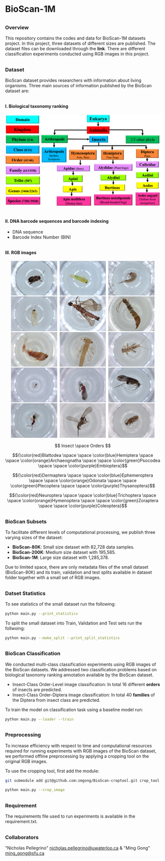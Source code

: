 # BioScan-1M

###### <h3> Overview
This repository contains the codes and data for BioScan-1M datasets project. 
In this project, three datasets of different sizes are published. 
The dataset files can be downloaded through the **link**. 
There are different classification experiments conducted using RGB images in this project.
 
 
###### <h3> Dataset
BioScan dataset provides researchers with information about living organisms. 
Three main sources of information published by the BioScan dataset are: 

###### <h4> I. Biological taxonomy ranking 

![My Image](dataset/bioscan_images/taxonomy.png "Biological Taxonomy Ranking")

###### <h4> II. DNA barcode sequences and barcode indexing

* DNA sequence
* Barcode Index Number (BIN)

###### <h4> III. RGB images 

 <p align="middle">
  <img src="dataset/bioscan_images/3995976_Blattodea.jpg"     alt="Blattodea"     title="Blattodea" width="150" hspace="2"/>
  <img src="dataset/bioscan_images/4049775_Hemiptera.jpg"     alt="Hemiptera"     title="Hemiptera" width="150" hspace="2"/>
  <img src="dataset/bioscan_images/4079301_Archaeognatha.jpg" alt="Archaeognatha" title="Archaeognatha" width="150" hspace="2"/>
  <img src="dataset/bioscan_images/4079804_Psocodea.jpg"      alt="Psocodea"      title="Psocodea" width="150" hspace="2"/>
  <img src="dataset/bioscan_images/4091453_Embioptera.jpg"    alt="Embioptera"    title="Embioptera" width="150" hspace="2"/>
  <img src="dataset/bioscan_images/4273164_Dermaptera.jpg"    alt="Dermaptera"    title="Dermaptera" width="150" hspace="2"/>
  <img src="dataset/bioscan_images/4279962_Ephemeroptera.jpg" alt="Ephemeroptera" title="Ephemeroptera" width="150" hspace="2"/>
  <img src="dataset/bioscan_images/4284053_Odonata.jpg"       alt="Odonata"       title="Odonata" width="150" hspace="2"/>
  <img src="dataset/bioscan_images/4285466_Plecoptera.jpg"    alt="Plecoptera"    title="Plecoptera" width="150" hspace="2"/>
  <img src="dataset/bioscan_images/5071176_Thysanoptera.jpg"  alt="Thysanoptera"  title="Thysanoptera" width="150" hspace="2"/>
  <img src="dataset/bioscan_images/5131549_Neuroptera.jpg"    alt="Neuroptera"    title="Neuroptera" width="150" hspace="2"/>
  <img src="dataset/bioscan_images/5154627_Trichoptera.jpg"   alt="Trichoptera"   title="Trichoptera" width="150" hspace="2"/>
  <img src="dataset/bioscan_images/5189695_Hymenoptera.jpg"   alt="Hymenoptera"   title="Hymenoptera" width="150" hspace="2"/>
  <img src="dataset/bioscan_images/5578509_Zoraptera.jpg"     alt="Zoraptera"     title="Zoraptera" width="150" hspace="2"/>
  <img src="dataset/bioscan_images/5580278_Coleoptera.jpg"    alt="Coleoptera"    title="Coleoptera" width="150" hspace="2"/>
</p>

<p align="middle">  $$ Insect \space Orders $$ </p>

$${\color{red}Blattodea \space \space \color{blue}Hemiptera \space \space \color{orange}Archaeognatha \space  \space \color{green}Psocodea \space \space \color{purple}Embioptera}$$

$${\color{red}Dermaptera \space \space \color{blue}Ephemeroptera \space \space \color{orange}Odonata \space \space \color{green}Plecoptera \space \space \color{purple}Thysanoptera}$$
  
$${\color{red}Neuroptera \space \space \color{blue}Trichoptera \space \space \color{orange}Hymenoptera \space \space \color{green}Zoraptera \space \space \color{purple}Coleoptera}$$


###### <h3> BioScan Subsets
To facilitate different levels of computational processing, we publish three varying sizes of the dataset: 

* **BioScan-80K**: Small size dataset with 82,728 data samples.
* **BioScan-200K**: Medium size dataset with 195,585.
* **BioScan-1M**: Large size dataset with 1,285,378.

Due to limited space, there are only metadata files of the small dataset (BioScan-80K) and its train, 
validation and test splits available in dataset folder together with a small set of RGB images.
 
###### <h3> Datset Statistics

To see statistics of the small dataset run the following:
```bash
python main.py --print_statistics 
``` 
 
To split the small dataset into Train, Validation and Test sets run the follwoing:
```bash
python main.py --make_split --print_split_statistics
``` 
 
###### <h3> BioScan Classification 
We conducted multi-class classification experiments using RGB images of the BioScan datasets. 
We addressed two classification problems based on biological taxonomy ranking annotation 
available by the BioScan dataset.

* Insect-Class Order-Level image classification: In total 16 different **orders** of insects are predicted.
* Insect-Class Order-Diptera image classification: In total 40 **families** of the Diptera from insect class are predicted.  

To train the model on classification task using a baseline model run:
```bash
python main.py --loader --train
``` 

###### <h3> Preprocessing
To increase efficiency with respect to time and computational resources required for running experiments 
with RGB images of the BioScan dataset, we performed offline preprocessing by applying a cropping tool 
on the original RGB images. 

To use the cropping tool, first add the module:

```bash
git submodule add git@github.com:zmgong/BioScan-croptool.git crop_tool --force
``` 

```bash
python main.py --crop_image
``` 


###### <h3> Requirement 
The requirements file used to run experiments is available in the requirement.txt.
  
###### <h3> Collaborators
"Nicholas Pellegrino" <nicholas.pellegrino@uwaterloo.ca> & "Ming Gong" <ming_gong@sfu.ca>  

 

 

 


